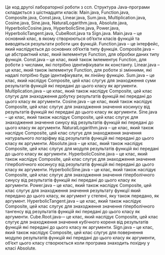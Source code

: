 Це код другої лабораторної роботи з ссп. 
Структура Java-програми складається з шістнадцяти класів: Main.java, Function.java, Composite.java, Const.java, Linear.java, Sum.java, Multiplication.java, Cosine.java, Sine.java, NaturalLogarithm.java, Absolute.java, HyperbolicCosine.java, HyperbolicSine.java, Power.java, HyperbolicTangent.java, CubeRoot.java та Sign.java. 
	Main.java – це основний клас, в якому створюються об’єкти класів функцій та виводяться результати роботи цих функцій.
	Function.java – це інтерфейс, який наслідується до основних об’єктів типу функція.
	Composite.java – це абстрактний клас, який імлементує Function, для обробки даних типу функція.
	Const.java – це клас, який також імлементує Function, для роботи з числами, які потрібно ідентифікувати як константу.
	Linear.java – це клас, який також імлементує Function, для роботи зі змінними, які надалі потрібно буде ідентифікувати, як лінійну функцію.
	Sum.java – це клас, який наслідує Composite, цей клас слугує для знаходження суми результатів функцій які передані до цього класу як аргументи.
	Multiplication.java – це клас, який також наслідує Composite, цей клас слугує для знаходження добутку результатів функцій які передані до цього класу як аргументи.
	Cosine.java – це клас, який також наслідує Composite, цей клас слугує для знаходження значення косинусу від результатів функцій які передані до цього класу як аргументи.
	Sine.java – це клас, який також наслідує Composite, цей клас слугує для знаходження значення синусу від результатів функцій які передані до цього класу як аргументи.
	NaturalLogarithm.java – це клас, який також наслідує Composite, цей клас слугує для знаходження значення натурального логаріфму від результатів функцій які передані до цього класу як аргументи.
	Absolute.java – це клас, який також наслідує Composite, цей клас слугує для модуля результатів функцій які передані до цього класу як аргументи.
	HyperbolicCosine.java – це клас, який також наслідує Composite, цей клас слугує для знаходження значення гіперболічного косинусу від результатів функцій які передані до цього класу як аргументи.
	HyperbolicSine.java – це клас, який також наслідує Composite, цей клас слугує для знаходження значення гіперболічного синусу від результатів функцій які передані до цього класу як аргументи.
	Power.java – це клас, який також наслідує Composite, цей клас слугує для знаходження значення результату функції який передано до цього класу, як аргумент у степені, яку також передано, як аргумент.
	HyperbolicTangent.java – це клас, який також наслідує Composite, цей клас слугує для знаходження значення гіперболічного тангенсу від результатів функцій які передані до цього класу як аргументи.
          Cube.Root.java-– це клас, який наслідує Composite, цей клас слугує для знаходження значення кубічного кореня від результатів функцій які передані до цього класу як аргументи.
	Sign.java – це клас, який також наслідує Composite, цей клас слугує для повернення модулю результатів функцій які передані до цього класу як аргументи, об’єкт цього класу створюється коли програма знаходить похідну у класі Absolute.

